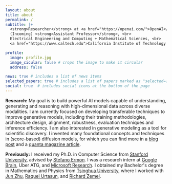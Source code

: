 ```yaml
---
layout: about
title: about
permalink: /
subtitle: |+
  <strong>Researcher</strong> at <a href="https://openai.com/">OpenAI</a>, Strategic Explorations team. <br><br>
  (Incoming) <strong>Assistant Professor</strong>, <br>
  Electrical Engineering and Computing + Mathematical Sciences, <br>
  <a href="https://www.caltech.edu">California Institute of Technology (Caltech)</a>.

profile:
  image: profile.jpg
  image_cicular: false # crops the image to make it circular
  address: false

news: true # includes a list of news items
selected_papers: true # includes a list of papers marked as "selected={true}"
social: true  # includes social icons at the bottom of the page
---
```


**Research:** My goal is to build powerful AI models capable of understanding, generating and reasoning with high-dimensional data across diverse modalities. I am currently focused on developing transferable techniques to improve generative models, including their training methodologies, architecture design, alignment, robustness, evaluation techniques and inference efficiency. I am also interested in generative modeling as a tool for scientific discovery. I invented many foundational concepts and techniques in (score-based) diffusion models, for which you can find more in a [blog post](/blog/2021/score/) and a [quanta magazine article](https://www.quantamagazine.org/the-physics-principle-that-inspired-modern-ai-art-20230105/).

**Previously:** I received my Ph.D. in Computer Science from [Stanford University](https://www.stanford.edu), advised by [Stefano Ermon](https://cs.stanford.edu/~ermon). I was a research intern at [Google Brain](https://research.google/teams/brain/), Uber ATG, and [Microsoft Research](https://www.microsoft.com/en-us/research/lab/microsoft-research-cambridge/). I obtained my Bachelor's degree in Mathematics and Physics from [Tsinghua University](https://www.tsinghua.edu.cn/), where I worked with [Jun Zhu](http://ml.cs.tsinghua.edu.cn/~jun/index.shtml), [Raquel Urtasun](http://www.cs.toronto.edu/~urtasun/), and [Richard Zemel](http://www.cs.toronto.edu/~zemel/inquiry/home.php).

